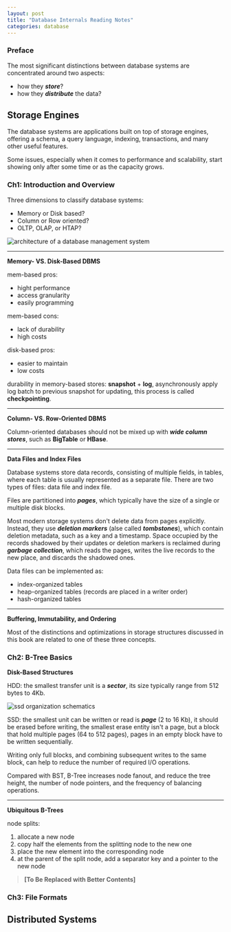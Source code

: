 ```yaml
---
layout: post
title: "Database Internals Reading Notes"
categories: database
---
```


### Preface

The most significant distinctions between database systems are concentrated around two aspects:
* how they **_store_**?
* how they **_distribute_** the data?

## Storage Engines

The database systems are applications built on top of storage engines, offering a schema, a query language, indexing, transactions, and many other useful features.

Some issues, especially when it comes to performance and scalability, start showing only after some time or as the capacity grows.

### Ch1: Introduction and Overview

Three dimensions to classify database systems:
* Memory or Disk based?
* Column or Row oriented?
* OLTP, OLAP, or HTAP?

![architecture of a database management system](/assets/2024-05-01-database_internals/figure1-1.png)

***
**Memory- VS. Disk-Based DBMS**

mem-based pros:
* hight performance
* access granularity
* easily programming

mem-based cons:
* lack of durability
* high costs

disk-based pros:
* easier to maintain
* low costs


durability in memory-based stores: **snapshot** + **log**, asynchronously apply log batch to previous snapshot for updating, this process is called **checkpointing**.

***
**Column- VS. Row-Oriented DBMS**

Column-oriented databases should not be mixed up with **_wide column stores_**, such as **BigTable** or **HBase**.

***
**Data Files and Index Files**

Database systems store data records, consisting of multiple fields, in tables, where each table is usually represented as a separate file. There are two types of files: data file and index file.

Files are partitioned into **_pages_**, which typically have the size of a single or multiple disk blocks.

Most modern storage systems don't delete data from pages explicitly. Instead, they use **_deletion markers_** (alse called **_tombstones_**), which contain deletion metadata, such as a key and a timestamp. Space occupied by the records shadowed by their updates or deletion markers is reclaimed during **_garbage collection_**, which reads the pages, writes the live records to the new place, and discards the shadowed ones.

Data files can be implemented as:
* index-organized tables
* heap-organized tables (records are placed in a writer order)
* hash-organized tables

***
**Buffering, Immutability, and Ordering**

Most of the distinctions and optimizations in storage structures discussed in this book are related to one of these three concepts.

### Ch2: B-Tree Basics

**Disk-Based Structures**

HDD: the smallest transfer unit is a **_sector_**, its size typically range from 512 bytes to 4Kb.

![ssd organization schematics](/assets/2024-05-01-database_internals/figure2-5.png)

SSD: the smallest unit can be written or read is **_page_** (2 to 16 Kb), it should be erased before writing, the smallest erase entity isn't a page, but a block that hold multiple pages (64 to 512 pages), pages in an empty block have to be written sequentially.

Writing only full blocks, and combining subsequent writes to the same block, can help to reduce the number of required I/O operations.

Compared with BST, B-Tree increases node fanout, and reduce the tree height, the number of node pointers, and the frequency of balancing operations.

***
**Ubiquitous B-Trees**

node splits:
1. allocate a new node
2. copy half the elements from the splitting node to the new one
3. place the new element into the corresponding node
4. at the parent of the split node, add a separator key and a pointer to the new node

> **[To Be Replaced with Better Contents]**

### Ch3: File Formats



## Distributed Systems


